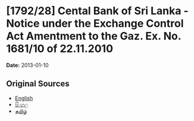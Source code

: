 # [1792/28] Cental Bank of Sri Lanka - Notice under the Exchange Control Act Amentment to the Gaz. Ex. No. 1681/10 of 22.11.2010

**Date:** 2013-01-10

## Original Sources

- [English](https://documents.gov.lk/view/extra-gazettes/2013/1/1792-28_E.pdf)
- [සිංහල](https://documents.gov.lk/view/extra-gazettes/2013/1/1792-28_S.pdf)
- [தமிழ்](https://documents.gov.lk/view/extra-gazettes/2013/1/1792-28_T.pdf)
